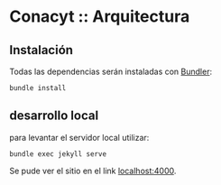 # Conacyt :: Arquitectura

## Instalación

Todas las dependencias serán instaladas con [Bundler](http://rubygems.org/gems/bundler):

```
bundle install
```

## desarrollo local

para levantar el servidor local utilizar:

```
bundle exec jekyll serve
```

Se pude ver el sitio en el link [localhost:4000](http://localhost:4000).


